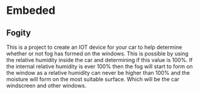 # Embeded

## Fogity
This is a project to create an IOT device for your car to help determine whether or not fog has formed on the windows. This is possible by using the relative humidity inside the car and determining if this value is 100%. If the internal relative humidity is ever 100% then the fog will start to form on the window as a relative humidity can never be higher than 100% and the moisture will form on the most suitable surface. Which will be the car windscreen and other windows.
